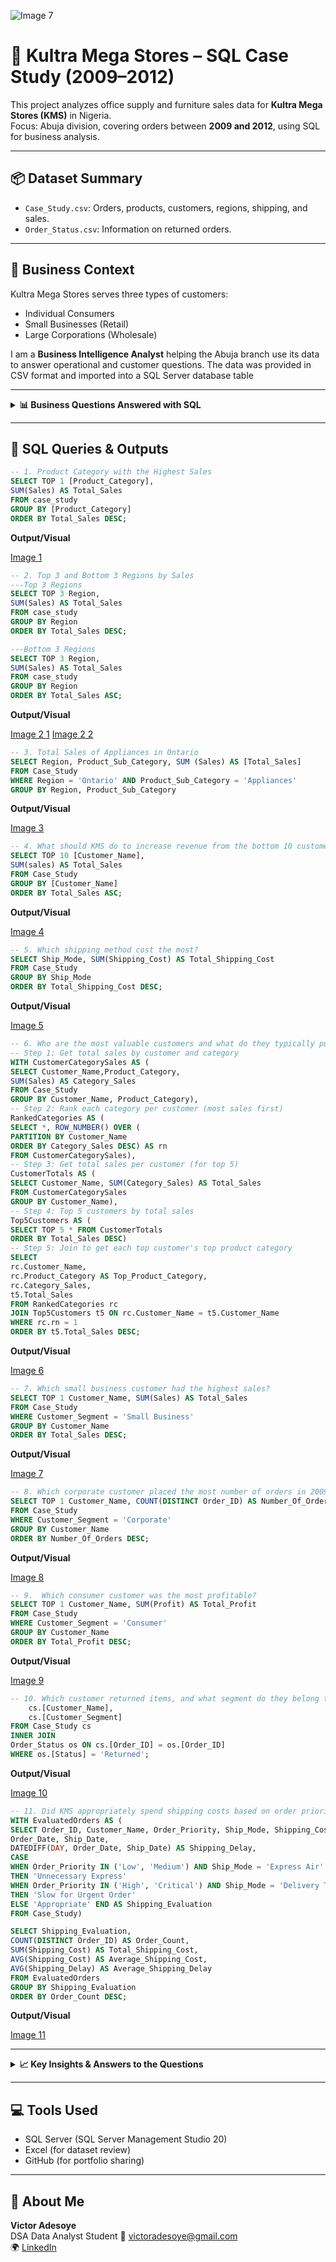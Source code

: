 ![Image 7](https://github.com/user-attachments/assets/157979a8-5515-42a9-89bc-58a8a25988f6)
# 🧾 Kultra Mega Stores – SQL Case Study (2009–2012)

This project analyzes office supply and furniture sales data for **Kultra Mega Stores (KMS)** in Nigeria.  
Focus: Abuja division, covering orders between **2009 and 2012**, using SQL for business analysis.

---

## 📦 Dataset Summary

- `Case_Study.csv`: Orders, products, customers, regions, shipping, and sales.
- `Order_Status.csv`: Information on returned orders.

---

## 🎯 Business Context

Kultra Mega Stores serves three types of customers:

- Individual Consumers  
- Small Businesses (Retail)  
- Large Corporations (Wholesale)  

I am a **Business Intelligence Analyst** helping the Abuja branch use its data to answer operational and customer questions. The data was provided in CSV format and imported into a SQL Server database table

---

<details>
<summary><strong>📊 Business Questions Answered with SQL</strong></summary>

### 📌 Case Scenario I
1. Which product category had the highest sales?  

2. What are the Top 3 and Bottom 3 regions in terms of sales?  

3. What were the total sales of appliances in Ontario?  

4. What should KMS do to increase revenue from the bottom 10 customers?  

5. Which shipping method cost the most?

### 📌 Case Scenario II
6. Who are the most valuable customers and what do they typically purchase?  

7. Which small business customer had the highest sales?  

8. Which corporate customer placed the most number of orders between 2009–2012?  

9. Which consumer customer was the most profitable?  

10. Which customer returned items, and what segment do they belong to?  

11. Did KMS appropriately spend shipping costs based on order priority?

</details>

---

## 🧾 SQL Queries & Outputs

```sql
-- 1. Product Category with the Highest Sales
SELECT TOP 1 [Product_Category],
SUM(Sales) AS Total_Sales
FROM case_study
GROUP BY [Product_Category]
ORDER BY Total_Sales DESC;
```

**Output/Visual**

[Image 1](https://github.com/user-attachments/assets/f9cb84eb-23d4-4ce9-ad76-4d394dda0f95)


```sql
-- 2. Top 3 and Bottom 3 Regions by Sales
---Top 3 Regions
SELECT TOP 3 Region,
SUM(Sales) AS Total_Sales
FROM case_study
GROUP BY Region
ORDER BY Total_Sales DESC;

---Bottom 3 Regions
SELECT TOP 3 Region,
SUM(Sales) AS Total_Sales
FROM case_study
GROUP BY Region
ORDER BY Total_Sales ASC;
```

**Output/Visual**


[Image 2 1](https://github.com/user-attachments/assets/0798b69f-48d0-4254-bc9c-89e843e072c6)
[Image 2 2](https://github.com/user-attachments/assets/e58219c5-3041-46c2-99f6-00043ec21e1e)

```sql
-- 3. Total Sales of Appliances in Ontario
SELECT Region, Product_Sub_Category, SUM (Sales) AS [Total_Sales]
FROM Case_Study
WHERE Region = 'Ontario' AND Product_Sub_Category = 'Appliances'
GROUP BY Region, Product_Sub_Category
```

**Output/Visual**

[Image 3](https://github.com/user-attachments/assets/eec57459-bf6e-4792-b067-646c8398046b)


```sql
-- 4. What should KMS do to increase revenue from the bottom 10 customers?  
SELECT TOP 10 [Customer_Name],
SUM(sales) AS Total_Sales
FROM Case_Study
GROUP BY [Customer_Name]
ORDER BY Total_Sales ASC;
```

**Output/Visual**

[Image 4](https://github.com/user-attachments/assets/70f172ea-b57d-4bc0-87fb-ac9caf7f729b)


```sql
-- 5. Which shipping method cost the most?
SELECT Ship_Mode, SUM(Shipping_Cost) AS Total_Shipping_Cost
FROM Case_Study
GROUP BY Ship_Mode
ORDER BY Total_Shipping_Cost DESC;
```

**Output/Visual**

[Image 5](https://github.com/user-attachments/assets/b253c3d0-2c1a-4b3e-a018-f1da6810ae8f)

```sql
-- 6. Who are the most valuable customers and what do they typically purchase?  
-- Step 1: Get total sales by customer and category
WITH CustomerCategorySales AS (
SELECT Customer_Name,Product_Category,
SUM(Sales) AS Category_Sales
FROM Case_Study
GROUP BY Customer_Name, Product_Category),
-- Step 2: Rank each category per customer (most sales first)
RankedCategories AS (
SELECT *, ROW_NUMBER() OVER (
PARTITION BY Customer_Name
ORDER BY Category_Sales DESC) AS rn
FROM CustomerCategorySales),
-- Step 3: Get total sales per customer (for top 5)
CustomerTotals AS (
SELECT Customer_Name, SUM(Category_Sales) AS Total_Sales
FROM CustomerCategorySales
GROUP BY Customer_Name),
-- Step 4: Top 5 customers by total sales
Top5Customers AS (
SELECT TOP 5 * FROM CustomerTotals
ORDER BY Total_Sales DESC)
-- Step 5: Join to get each top customer's top product category
SELECT 
rc.Customer_Name,
rc.Product_Category AS Top_Product_Category,
rc.Category_Sales,
t5.Total_Sales
FROM RankedCategories rc
JOIN Top5Customers t5 ON rc.Customer_Name = t5.Customer_Name
WHERE rc.rn = 1
ORDER BY t5.Total_Sales DESC;
```

**Output/Visual**

[Image 6](https://github.com/user-attachments/assets/45f7ca05-7ad6-459f-b23c-0b6450d9e800)

```sql
-- 7. Which small business customer had the highest sales? 
SELECT TOP 1 Customer_Name, SUM(Sales) AS Total_Sales
FROM Case_Study
WHERE Customer_Segment = 'Small Business'
GROUP BY Customer_Name
ORDER BY Total_Sales DESC;
```

**Output/Visual**

[Image 7](https://github.com/user-attachments/assets/3e7fbfe2-ad72-4b88-98fb-eb82ed951cbd)



```sql
-- 8. Which corporate customer placed the most number of orders in 2009-2012?
SELECT TOP 1 Customer_Name, COUNT(DISTINCT Order_ID) AS Number_Of_Orders
FROM Case_Study
WHERE Customer_Segment = 'Corporate'
GROUP BY Customer_Name
ORDER BY Number_Of_Orders DESC;
```

**Output/Visual**

[Image 8](https://github.com/user-attachments/assets/08e0f285-ddd0-4f10-ac99-987908416c35)


```sql
-- 9.  Which consumer customer was the most profitable?  
SELECT TOP 1 Customer_Name, SUM(Profit) AS Total_Profit
FROM Case_Study
WHERE Customer_Segment = 'Consumer'
GROUP BY Customer_Name
ORDER BY Total_Profit DESC;
```

**Output/Visual**

[Image 9](https://github.com/user-attachments/assets/0d33e0e5-2c4a-45ef-b2f2-7c622323ce71)


```sql
-- 10. Which customer returned items, and what segment do they belong to?  SELECT DISTINCT 
    cs.[Customer_Name],
    cs.[Customer_Segment]
FROM Case_Study cs
INNER JOIN 
Order_Status os ON cs.[Order_ID] = os.[Order_ID]
WHERE os.[Status] = 'Returned';
```

**Output/Visual**

[Image 10](https://github.com/user-attachments/assets/2a0695d5-a620-4a31-bf87-a28d5f4e9352)


```sql
-- 11. Did KMS appropriately spend shipping costs based on order priority?
WITH EvaluatedOrders AS (
SELECT Order_ID, Customer_Name, Order_Priority, Ship_Mode, Shipping_Cost, 
Order_Date, Ship_Date,
DATEDIFF(DAY, Order_Date, Ship_Date) AS Shipping_Delay,
CASE 
WHEN Order_Priority IN ('Low', 'Medium') AND Ship_Mode = 'Express Air' 
THEN 'Unnecessary Express'
WHEN Order_Priority IN ('High', 'Critical') AND Ship_Mode = 'Delivery Truck' 
THEN 'Slow for Urgent Order'
ELSE 'Appropriate' END AS Shipping_Evaluation
FROM Case_Study)

SELECT Shipping_Evaluation,
COUNT(DISTINCT Order_ID) AS Order_Count,
SUM(Shipping_Cost) AS Total_Shipping_Cost,
AVG(Shipping_Cost) AS Average_Shipping_Cost,
AVG(Shipping_Delay) AS Average_Shipping_Delay
FROM EvaluatedOrders
GROUP BY Shipping_Evaluation
ORDER BY Order_Count DESC;
```

**Output/Visual**

[Image 11](https://github.com/user-attachments/assets/342d0d88-5938-43b2-83ca-d068dd2355a3)



---

<details>
<summary><strong>📈 Key Insights & Answers to the Questions</strong></summary>

1. **Technology category** had the highest sales.

2. **West, Ontario, and Prarie** were the top regions in terms of sales.
        -**Nunavut, Northwest Territories, and Yukon** were the bottom regions.

3. Total sales of appliances in Ontario was **₦202,347**.

4. The bottom 10 customers showed low engagement and low spend across various categories.
- **Recommendations:**
      - Identify if these customers are inactive or new.
      - Consider email campaigns, bundle offers, or enticing discounts.

5.**Delivery Truck** incurred the most cost as a shipping method.  

6.**Emily Phan** (Technology), **Deborah Brumfield** (Technology), **Roy Skaria** (Furniture) were top customers.

7.**Dennis Kane** was the small business customer with the highest sales.

8.**Adam Hart** placed the most corporate orders **(18 orders)**.

9.**Emily Phan** was the most profitable consumer customer. 

10.Over **419 unique customers** returned items across different segments.  

11. While **most orders (5,101)** used appropriate shipping,
- **822 orders were misaligned**, due to mismatched shipping vs priority.
- 451 urgent orders used slow Delivery Truck — risking delays even though average delay looks low.
- 371 non-urgent orders used Express Air — spending extra for speed they didn’t need.

🔎 **Suggestions:**
- Match shipping method to order priority to save cost.  
- Increase revenue from bottom customers using campaigns or bundles.    
- Track and reduce product returns.

</details>

---

## 💻 Tools Used

- SQL Server (SQL Server Management Studio 20)  
- Excel (for dataset review)  
- GitHub (for portfolio sharing)

---

## 👤 About Me

**Victor Adesoye**  
DSA Data Analyst Student 
📧 victoradesoye@gmail.com  
🌍 [LinkedIn](https://linkedin.com/in/victor-adesoye)
